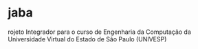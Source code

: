 # jaba
rojeto Integrador para o curso de Engenharia da Computação da Universidade Virtual do Estado de São Paulo (UNIVESP)

